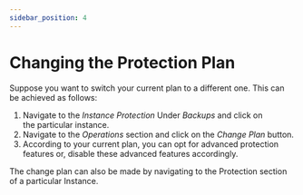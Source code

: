 ```yaml
---
sidebar_position: 4
---
```

# Changing the Protection Plan

Suppose you want to switch your current plan to a different one. This can be achieved as follows:

1. Navigate to the _Instance Protection_ Under _Backups_ and click on the particular instance.
2. Navigate to the _Operations_ section and click on the _Change Plan_ button.
3. According to your current plan, you can opt for advanced protection features or, disable these advanced features accordingly.

The change plan can also be made by navigating to the Protection section of a particular Instance.

